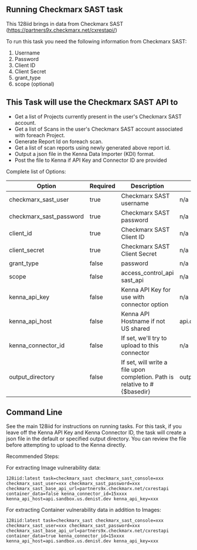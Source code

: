 ## Running Checkmarx SAST task

This 128iid brings in data from Checkmarx SAST (https://partners9x.checkmarx.net/cxrestapi/)

To run this task you need the following information from Checkmarx SAST:

1. Username
2. Password
3. Client ID
4. Client Secret
5. grant_type
6. scope (optional)

## This Task will use the Checkmarx SAST API to

- Get a list of Projects currently present in the user's Checkmarx SAST account.
- Get a list of Scans in the user's Checkmarx SAST account associated with foreach Project.
- Generate Report Id on foreach scan.
- Get a list of scan reports using newly generated above report id.
- Output a json file in the Kenna Data Importer (KDI) format.
- Post the file to Kenna if API Key and Connector ID are provided


Complete list of Options:

| Option | Required | Description | default |
| --- | --- | --- | --- |
| checkmarx_sast_user | true | Checkmarx SAST username | n/a |
| checkmarx_sast_password | true | Checkmarx SAST password | n/a |
| client_id | true | Checkmarx SAST Client ID | n/a |
| client_secret | true | Checkmarx SAST Client Secret | n/a |
| grant_type | false | password | n/a |
| scope | false | access_control_api sast_api | n/a |
| kenna_api_key | false | Kenna API Key for use with connector option | n/a |
| kenna_api_host | false | Kenna API Hostname if not US shared | api.denist.dev |
| kenna_connector_id | false | If set, we'll try to upload to this connector | n/a |
| output_directory | false | If set, will write a file upon completion. Path is relative to #{$basedir} | output/checkmarx_sast |

## Command Line

See the main 128iid for instructions on running tasks. For this task, if you leave off the Kenna API Key and Kenna Connector ID, the task will create a json file in the default or specified output directory. You can review the file before attempting to upload to the Kenna directly.

Recommended Steps:

For extracting Image vulnerability data:

    128iid:latest task=checkmarx_sast checkmarx_sast_console=xxx checkmarx_sast_user=xxx checkmarx_sast_password=xxx
    checkmarx_sast_base_api_url=partners9x.checkmarx.net/cxrestapi container_data=false kenna_connector_id=15xxxx
    kenna_api_host=api.sandbox.us.denist.dev kenna_api_key=xxx

For extracting Container vulnerability data in addition to Images:

    128iid:latest task=checkmarx_sast checkmarx_sast_console=xxx checkmarx_sast_user=xxx checkmarx_sast_password=xxx checkmarx_sast_base_api_url=partners9x.checkmarx.net/cxrestapi container_data=true kenna_connector_id=15xxxx
    kenna_api_host=api.sandbox.us.denist.dev kenna_api_key=xxx
